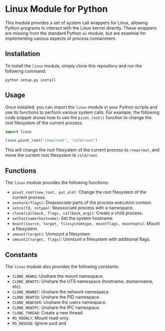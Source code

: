  # Linux Module for Python

This module provides a set of system call wrappers for Linux, allowing Python programs to interact with the Linux kernel directly. These wrappers are missing from the standard Python `os` module, but are essential for implementing various aspects of process containment.

## Installation

To install the `linux` module, simply clone this repository and run the following command:

```
python setup.py install
```

## Usage

Once installed, you can import the `linux` module in your Python scripts and use its functions to perform various system calls. For example, the following code snippet shows how to use the `pivot_root()` function to change the root filesystem of the current process:

```python
import linux

linux.pivot_root("/new/root", "/old/root")
```

This will change the root filesystem of the current process to `/new/root`, and move the current root filesystem to `/old/root`.

## Functions

The `linux` module provides the following functions:

- `pivot_root(new_root, put_old)`: Change the root filesystem of the current process.
- `unshare(flags)`: Disassociate parts of the process execution context.
- `setns(fd, nstype)`: Reassociate process with a namespace.
- `clone(callback, flags, callback_args)`: Create a child process.
- `sethostname(hostname)`: Set the system hostname.
- `mount(source, target, filesystemtype, mountflags, mountopts)`: Mount a filesystem.
- `umount(target)`: Unmount a filesystem.
- `umount2(target, flags)`: Unmount a filesystem with additional flags.

## Constants

The `linux` module also provides the following constants:

- `CLONE_NEWNS`: Unshare the mount namespace.
- `CLONE_NEWUTS`: Unshare the UTS namespace (hostname, domainname, etc).
- `CLONE_NEWNET`: Unshare the network namespace.
- `CLONE_NEWPID`: Unshare the PID namespace.
- `CLONE_NEWUSER`: Unshare the users namespace.
- `CLONE_NEWIPC`: Unshare the IPC namespace.
- `CLONE_THREAD`: Create a new thread.
- `MS_RDONLY`: Mount read-only.
- `MS_NOSUID`: Ignore suid and
